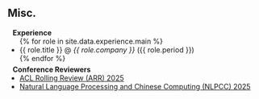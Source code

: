 ## Misc.

<h4 style="margin:0 10px 0;">Experience</h4>

<ul style="margin:0 0 5px;">
{% for role in site.data.experience.main %}
  <li>{{ role.title }} @ <i>{{ role.company }}</i> ({{ role.period }})</li>
{% endfor %}
</ul>

<h4 style="margin:0 10px 0;">Conference Reviewers</h4>

<ul style="margin:0 0 5px;">
  <li><a href="https://aclrollingreview.org/"><autocolor>ACL Rolling Review (ARR) 2025</autocolor></a></li>
  <li><a href="https://www.nlpcc2025.org/"><autocolor>Natural Language Processing and Chinese Computing (NLPCC) 2025</autocolor></a></li>
</ul>